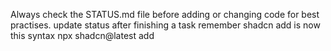 Always check the STATUS.md file before adding or changing code for best practises.
update status after finishing a task
remember shadcn add is now this syntax  npx shadcn@latest add
